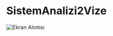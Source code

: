 # SistemAnalizi2Vize

![Ekran Alıntısı](https://user-images.githubusercontent.com/117578845/234387044-efdbacc6-1133-4355-978c-4d9c6090646f.PNG)


